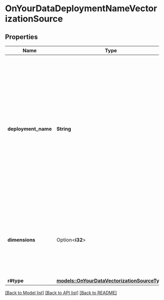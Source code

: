 # OnYourDataDeploymentNameVectorizationSource

## Properties

Name | Type | Description | Notes
------------ | ------------- | ------------- | -------------
**deployment_name** | **String** | The embedding model deployment name within the same Azure OpenAI resource. This enables you to use vector search without Azure OpenAI api-key and without Azure OpenAI public network access. | 
**dimensions** | Option<**i32**> | The number of dimensions the embeddings should have. Only supported in `text-embedding-3` and later models. | [optional]
**r#type** | [**models::OnYourDataVectorizationSourceType**](OnYourDataVectorizationSourceType.md) |  | 

[[Back to Model list]](../README.md#documentation-for-models) [[Back to API list]](../README.md#documentation-for-api-endpoints) [[Back to README]](../README.md)



